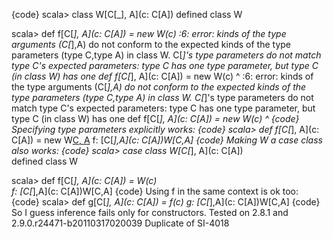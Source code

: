 {code}
scala> class W[C[_], A](c: C[A])
defined class W

scala> def f[C[_], A](c: C[A]) = new W(c)
<console>:6: error: kinds of the type arguments (C[_],A) do not conform to the expected kinds of the type parameters (type C,type A) in class W.
C[_]'s type parameters do not match type C's expected parameters: type C has one type parameter, but type C (in class W) has one
       def f[C[_], A](c: C[A]) = new W(c)
           ^
<console>:6: error: kinds of the type arguments (C[_],A) do not conform to the expected kinds of the type parameters (type C,type A) in class W.
C[_]'s type parameters do not match type C's expected parameters: type C has one type parameter, but type C (in class W) has one
       def f[C[_], A](c: C[A]) = new W(c)
                                     ^
{code}
Specifying type parameters explicitly works:
{code}
scala> def f[C[_], A](c: C[A]) = new W[C, A](c)
f: [C[_],A](c: C[A])W[C,A]
{code}
Making W a case class also works:
{code}
scala> case class W[C[_], A](c: C[A])          
defined class W

scala> def f[C[_], A](c: C[A]) = W(c)    
f: [C[_],A](c: C[A])W[C,A]
{code}
Using f in the same context is ok too:
{code}
scala> def g[C[_], A](c: C[A]) = f(c)
g: [C[_],A](c: C[A])W[C,A]
{code}
So I guess inference fails only for constructors.
Tested on 2.8.1 and 2.9.0.r24471-b20110317020039
Duplicate of SI-4018
